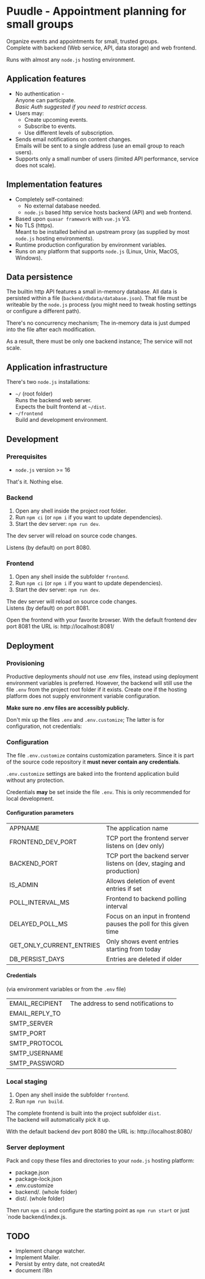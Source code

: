 # Puudle - Appointment planning for small groups

Organize events and appointments for small, trusted groups.<br>
Complete with backend (Web service, API, data storage) and web frontend.

Runs with almost any `node.js` hosting environment.

## Application features

- No authentication -<br>
  Anyone can participate.<br>
  *Basic Auth suggested if you need to restrict access.*
- Users may:
  - Create upcoming events.
  - Subscribe to events.
  - Use different levels of subscription.
- Sends email notifications on content changes.<br>
  Emails will be sent to a single address
  (use an email group to reach users).
- Supports only a small number of users (limited API performance,
  service does not scale).

## Implementation features

- Completely self-contained:
  - No external database needed.
  - `node.js` based http service hosts backend (API) and web frontend.
- Based upon `quasar framework` with `vue.js` V3.
- No TLS (https).<br>
  Meant to be installed behind an upstream proxy (as supplied by most
  `node.js` hosting environments).
- Runtime production configuration by environment variables.
- Runs on any platform that supports `node.js` (Linux, Unix, MacOS, Windows).

## Data persistence

The builtin http API features a small in-memory database.
All data is persisted within a file (`backend/dbdata/database.json`).
That file must be writeable by the `node.js` process (you might need
to tweak hosting settings or configure a different path).

There's no concurrency mechanism; The in-memory data is just dumped
into the file after each modification.

As a result, there must be only one backend instance; The service
will not scale.

## Application infrastructure

There's two `node.js` installations:

- `~/` (root folder)<br>
  Runs the backend web server.<br>
  Expects the built frontend at `~/dist`.
- `~/frontend`<br>
  Build and development environment.

## Development

### Prerequisites

- `node.js` version >= 16

That's it. Nothing else.

### Backend

1. Open any shell inside the project root folder.
2. Run `npm ci` (or `npm i` if you want to update dependencies).
3. Start the dev server: `npm run dev`.

The dev server will reload on source code changes.

Listens (by default) on port 8080.

### Frontend

1. Open any shell inside the subfolder `frontend`.
2. Run `npm ci` (or `npm i` if you want to update dependencies).
3. Start the dev server: `npm run dev`.

The dev server will reload on source code changes.<br>
Listens (by default) on port 8081.

Open the frontend with your favorite browser.
With the default frontend dev port 8081 the URL is:
http://localhost:8081/

## Deployment

### Provisioning

Productive deployments *should* not use .env files, instead using
deployment environment variables is preferred. However, the backend will
still use the file `.env` from the project root folder if it exists.
Create one if the hosting platform does not supply environment variable
configuration.

**Make sure no .env files are accessibly publicly.**

Don't mix up the files `.env` and `.env.customize`; The latter is
for configuration, not credentials:

### Configuration

The file `.env.customize` contains customization parameters.
Since it is part of the source code repository it **must never
contain any credentials**.

`.env.customize` settings are baked into the frontend application
build without any protection.

Credentials **may** be set inside the file `.env`. This is only
recommended for local development.

#### Configuration parameters

| | |
|---|---|
| APPNAME | The application name |
| FRONTEND_DEV_PORT | TCP port the frontend server listens on (dev only) |
| BACKEND_PORT | TCP port the backend server listens on (dev, staging and production) |
| IS_ADMIN | Allows deletion of event entries if set |
| POLL_INTERVAL_MS | Frontend to backend polling interval |
| DELAYED_POLL_MS | Focus on an input in frontend pauses the poll for this given time |
| GET_ONLY_CURRENT_ENTRIES | Only shows event entries starting from today |
| DB_PERSIST_DAYS | Entries are deleted if older |

#### Credentials
(via environment variables or from the `.env` file)

| | |
|---|---|
| EMAIL_RECIPIENT | The address to send notifications to |
| EMAIL_REPLY_TO | |
| SMTP_SERVER | |
| SMTP_PORT | |
| SMTP_PROTOCOL | |
| SMTP_USERNAME | |
| SMTP_PASSWORD | |

### Local staging

1. Open any shell inside the subfolder `frontend`.
2. Run `npm run build`.

The complete frontend is built into the project subfolder `dist`.<br>
The backend will automatically pick it up.

With the default backend dev port 8080 the URL is:
http://localhost:8080/

### Server deployment

Pack and copy these files and directories to your `node.js` hosting platform:

- package.json
- package-lock.json
- .env.customize
- backend/. (whole folder)
- dist/. (whole folder)

Then run `npm ci` and configure the starting point as `npm run start`
or just `node backend/index.js.

## TODO

- Implement change watcher.
- Implement Mailer.
- Persist by entry date, not createdAt
- document i18n
